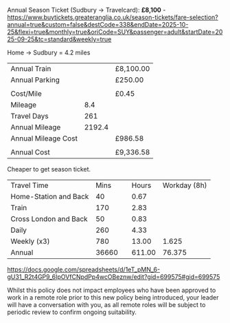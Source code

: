 Annual Season Ticket (Sudbury -> Travelcard): **£8,100** - https://www.buytickets.greateranglia.co.uk/season-tickets/fare-selection?annual=true&custom=false&destCode=338&endDate=2025-10-25&flexi=true&monthly=true&oriCode=SUY&passenger=adult&startDate=2025-09-25&tc=standard&weekly=true

Home -> Sudbury = 4.2 miles

|                     |        |           |
| ------------------- | ------ | --------- |
| Annual Train        |        | £8,100.00 |
| Annual Parking      |        | £250.00   |
|                     |        |           |
| Cost/Mile           |        | £0.45     |
| Mileage             | 8.4    |           |
| Travel Days         | 261    |           |
| Annual Mileage      | 2192.4 |           |
| Annual Mileage Cost |        | £986.58   |
|                     |        |           |
| Annual Cost         |        | £9,336.58 |
Cheaper to get season ticket.

|                       |       |     |        |              |
| --------------------- | ----- | --- | ------ | ------------ |
| Travel Time           | Mins  |     | Hours  | Workday (8h) |
| Home-Station and Back | 40    |     | 0.67   |              |
| Train                 | 170   |     | 2.83   |              |
| Cross London and Back | 50    |     | 0.83   |              |
| Daily                 | 260   |     | 4.33   |              |
| Weekly (x3)           | 780   |     | 13.00  | 1.625        |
| Annual                | 36660 |     | 611.00 | 76.375       |

https://docs.google.com/spreadsheets/d/1eT_pMN_6-gU31_R2t4GP9_6IpOVfCNpdPp4wcOBeznw/edit?gid=699575#gid=699575

Whilst this policy does not impact employees who have been approved to work in a remote role prior to this new policy being introduced, your leader will have a conversation with you, as all remote roles will be subject to periodic review to confirm ongoing suitability.